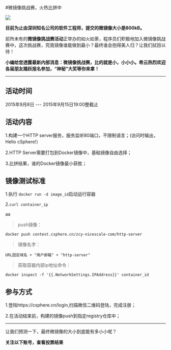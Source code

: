 #微镜像挑战赛，火热比拼中

![](https://mmbiz.qlogo.cn/mmbiz/yNKv1P4Q9eXNf1ULEpvhRL8AD9IvicathuoHltcq5bmt8eEevvFXBh0nKPdnfcMn2UODj1ueMlUic6ia89RCSPurQ/0?wx_fmt=gif)

**目前为止由深圳知名公司的软件工程师，提交的微镜像大小是800kB。**

前所未有的**微镜像挑战赛活动**正举办的如火如荼，程序员们积极地加入微镜像挑战赛中，这次挑战赛，究竟镜像谁能做到最小？最终谁会抱得美人归？让我们拭目以待！

**小编给您透露最新内部消息：微镜像挑战赛，比的就是小，小小小。希云热烈欢迎各届朋友踊跃报名参加，“神秘”大奖等你来拿！**

---
## 活动时间

2015年9月8日 --- 2015年9月15日19:00整截止

## 活动内容

 1.构建一个HTTP server服务，服务监听80端口，不限制语言；(访问时输出，Hello cSphere!）

 2.HTTP Server需要打包到Docker镜像中，基础镜像自由选择；

 3.比拼结果，谁的Docker镜像最小获胜；

## 镜像测试标准

 1.执行 `docker run -d image_id`启动运行容器

 2.`curl container_ip`

aa

> push镜像：

`docker push contest.csphere.cn/zcy-nicescale-com/http-server`

> 镜像名字：

`URL固定域名 + "用户邮箱" + "http-server"`  

> 获取容器内部ip地址命令：

`docker inspect -f '{{.NetworkSettings.IPAddress}}' container_id`


## 参与方式

 1.登陆https://csphere.cn/login,扫描微信二维码登陆，完成注册；


 2.在活动结束前，构建的镜像push到指定registry仓库中；

---

让我们预测一下，最终微镜像的大小到底能有多小小呢？

**关注以下账号，查看投票结果**




